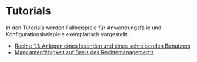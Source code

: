 # Tutorials

In den Tutorials werden Fallbeispiele für Anwendungsfälle und Konfigurationsbeispiele exemplarisch vorgestellt.

* [Rechte 1.1: Anlegen eines lesenden und eines schreibenden Benutzers](rechte1_1/rechte1_1.html) 
* [Mandantenfähigkeit auf Basis des Rechtemanagements](mandanten/mandanten.html) 